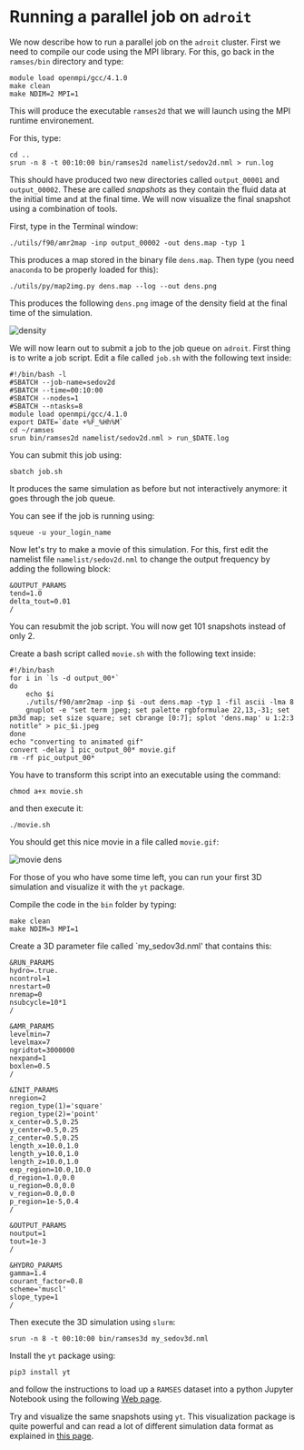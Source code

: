 # Running a parallel job on `adroit`

We now describe how to run a parallel job on the `adroit` cluster. First we need to compile our code using the MPI library. For this, go back in the `ramses/bin` directory and type:
```
module load openmpi/gcc/4.1.0
make clean
make NDIM=2 MPI=1
```
This will produce the executable `ramses2d` that we will launch using the MPI runtime environement.

For this, type:
```
cd ..
srun -n 8 -t 00:10:00 bin/ramses2d namelist/sedov2d.nml > run.log
```
This should have produced two new directories called `output_00001` and `output_00002`. These are called _snapshots_ as they contain the fluid data at the initial time and at the final time. We will now visualize the final snapshot using a combination of tools.

First, type in the Terminal window:
```
./utils/f90/amr2map -inp output_00002 -out dens.map -typ 1
```
This produces a map stored in the binary file `dens.map`. Then type (you need `anaconda` to be properly loaded for this):
```
./utils/py/map2img.py dens.map --log --out dens.png
```
This produces the following `dens.png` image of the density field at the final time of the simulation.

![density](dens.png)

We will now learn out to submit a job to the job queue on `adroit`. First thing is to write a job script. Edit a file called `job.sh` with the following text inside:
```
#!/bin/bash -l
#SBATCH --job-name=sedov2d
#SBATCH --time=00:10:00
#SBATCH --nodes=1
#SBATCH --ntasks=8
module load openmpi/gcc/4.1.0
export DATE=`date +%F_%Hh%M`
cd ~/ramses
srun bin/ramses2d namelist/sedov2d.nml > run_$DATE.log
```
You can submit this job using:
```
sbatch job.sh
```
It produces the same simulation as before but not interactively anymore: it goes through the job queue.

You can see
if the job is running using:
```
squeue -u your_login_name
```
Now let's try to make a movie of this simulation. For this, first edit the namelist file `namelist/sedov2d.nml` to change the output frequency by adding the following block:
```
&OUTPUT_PARAMS
tend=1.0
delta_tout=0.01
/
```
You can resubmit the job script. You will now get 101 snapshots instead of only 2.

Create a bash script called `movie.sh` with the following text inside:
```
#!/bin/bash
for i in `ls -d output_00*`
do
    echo $i
    ./utils/f90/amr2map -inp $i -out dens.map -typ 1 -fil ascii -lma 8
    gnuplot -e "set term jpeg; set palette rgbformulae 22,13,-31; set pm3d map; set size square; set cbrange [0:7]; splot 'dens.map' u 1:2:3 notitle" > pic_$i.jpeg
done
echo "converting to animated gif"
convert -delay 1 pic_output_00* movie.gif
rm -rf pic_output_00*
```
You have to transform this script into an executable using the command:
```
chmod a+x movie.sh
```
and then execute it:
```
./movie.sh
```
You should get this nice movie in a file called `movie.gif`:

![movie dens](movie.gif)

For those of you who have some time left, you can run your first 3D simulation and visualize it with the `yt` package.

Compile the code in the `bin` folder by typing:
```
make clean
make NDIM=3 MPI=1
```

Create a 3D parameter file called `my_sedov3d.nml' that contains this:
```
&RUN_PARAMS
hydro=.true.
ncontrol=1
nrestart=0
nremap=0
nsubcycle=10*1
/

&AMR_PARAMS
levelmin=7
levelmax=7
ngridtot=3000000
nexpand=1
boxlen=0.5
/

&INIT_PARAMS
nregion=2
region_type(1)='square'
region_type(2)='point'
x_center=0.5,0.25
y_center=0.5,0.25
z_center=0.5,0.25
length_x=10.0,1.0
length_y=10.0,1.0
length_z=10.0,1.0
exp_region=10.0,10.0
d_region=1.0,0.0
u_region=0.0,0.0
v_region=0.0,0.0
p_region=1e-5,0.4
/

&OUTPUT_PARAMS
noutput=1
tout=1e-3
/

&HYDRO_PARAMS
gamma=1.4
courant_factor=0.8
scheme='muscl'
slope_type=1
/
```
Then execute the 3D simulation using `slurm`:
```
srun -n 8 -t 00:10:00 bin/ramses3d my_sedov3d.nml
```
Install the `yt` package using:
```
pip3 install yt
```
and follow the instructions to load up a `RAMSES` dataset into a python Jupyter Notebook using the following [Web page](https://yt-project.org). 

Try and visualize the same snapshots using `yt`. This visualization package is quite powerful and can read a lot of different simulation data format as explained in [this page](https://yt-project.org/doc/examining/loading_data.html?highlight=ramses).

